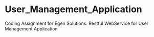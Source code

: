 # User_Management_Application
Coding Assignment for Egen Solutions: Restful WebService for User Management Application 

